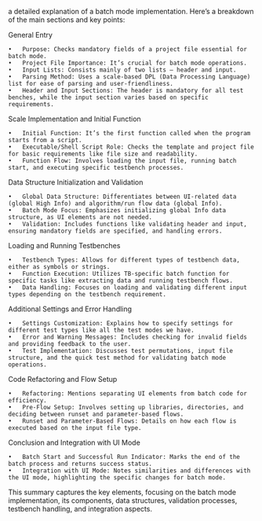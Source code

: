 a detailed explanation of a batch mode implementation. Here’s a breakdown of the main sections and key points:

General Entry

	•	Purpose: Checks mandatory fields of a project file essential for batch mode.
	•	Project File Importance: It’s crucial for batch mode operations.
	•	Input Lists: Consists mainly of two lists – header and input.
	•	Parsing Method: Uses a scale-based DPL (Data Processing Language) list for ease of parsing and user-friendliness.
	•	Header and Input Sections: The header is mandatory for all test benches, while the input section varies based on specific requirements.

Scale Implementation and Initial Function

	•	Initial Function: It’s the first function called when the program starts from a script.
	•	Executable/Shell Script Role: Checks the template and project file for basic requirements like file size and readability.
	•	Function Flow: Involves loading the input file, running batch start, and executing specific testbench processes.

Data Structure Initialization and Validation

	•	Global Data Structure: Differentiates between UI-related data (global High Info) and algorithm/run flow data (global Info).
	•	Batch Mode Focus: Emphasizes initializing global Info data structure, as UI elements are not needed.
	•	Validation: Includes functions like validating header and input, ensuring mandatory fields are specified, and handling errors.

Loading and Running Testbenches

	•	Testbench Types: Allows for different types of testbench data, either as symbols or strings.
	•	Function Execution: Utilizes TB-specific batch function for specific tasks like extracting data and running testbench flows.
	•	Data Handling: Focuses on loading and validating different input types depending on the testbench requirement.

Additional Settings and Error Handling

	•	Settings Customization: Explains how to specify settings for different test types like all the test modes we have.
	•	Error and Warning Messages: Includes checking for invalid fields and providing feedback to the user.
	•	Test Implementation: Discusses test permutations, input file structure, and the quick test method for validating batch mode operations.

Code Refactoring and Flow Setup

	•	Refactoring: Mentions separating UI elements from batch code for efficiency.
	•	Pre-Flow Setup: Involves setting up libraries, directories, and deciding between runset and parameter-based flows.
	•	Runset and Parameter-Based Flows: Details on how each flow is executed based on the input file type.

Conclusion and Integration with UI Mode

	•	Batch Start and Successful Run Indicator: Marks the end of the batch process and returns success status.
	•	Integration with UI Mode: Notes similarities and differences with the UI mode, highlighting the specific changes for batch mode.

This summary captures the key elements, focusing on the batch mode implementation, its components, data structures, validation processes, testbench handling, and integration aspects.
